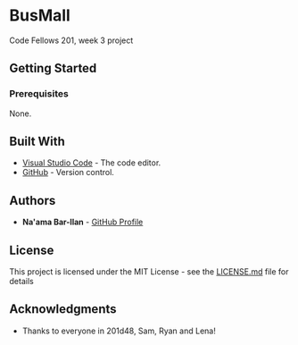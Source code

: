 # BusMall
Code Fellows 201, week 3 project

## Getting Started


### Prerequisites

None.

## Built With

* [Visual Studio Code](https://code.visualstudio.com/) - The code editor.
* [GitHub](https://github.com/) -  Version control.

## Authors

* **Na'ama Bar-Ilan** - [GitHub Profile](https://github.com/NaamaBarIlan)


## License

This project is licensed under the MIT License - see the [LICENSE.md](LICENSE.md) file for details

## Acknowledgments

* Thanks to everyone in 201d48, Sam, Ryan and Lena!

